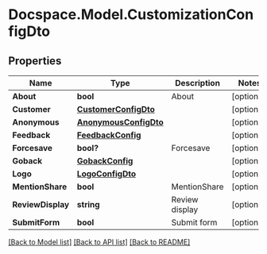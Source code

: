 # Docspace.Model.CustomizationConfigDto

## Properties

Name | Type | Description | Notes
------------ | ------------- | ------------- | -------------
**About** | **bool** | About | [optional] 
**Customer** | [**CustomerConfigDto**](CustomerConfigDto.md) |  | [optional] 
**Anonymous** | [**AnonymousConfigDto**](AnonymousConfigDto.md) |  | [optional] 
**Feedback** | [**FeedbackConfig**](FeedbackConfig.md) |  | [optional] 
**Forcesave** | **bool?** | Forcesave | [optional] 
**Goback** | [**GobackConfig**](GobackConfig.md) |  | [optional] 
**Logo** | [**LogoConfigDto**](LogoConfigDto.md) |  | [optional] 
**MentionShare** | **bool** | MentionShare | [optional] 
**ReviewDisplay** | **string** | Review display | [optional] 
**SubmitForm** | **bool** | Submit form | [optional] 

[[Back to Model list]](../README.md#documentation-for-models) [[Back to API list]](../README.md#documentation-for-api-endpoints) [[Back to README]](../README.md)

